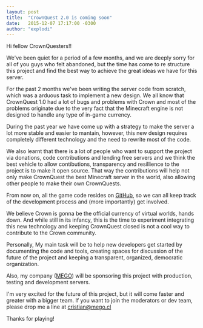 ```yaml
---
layout: post
title:  "CrownQuest 2.0 is coming soon"
date:   2015-12-07 17:17:00 -0300
author: "explodi"
---
```

Hi fellow CrownQuesters!!

We've been quiet for a period of a few months, and we are deeply sorry for all of you guys who felt abandoned, but the time has come to re structure this project and find the best way to achieve the great ideas we have for this server.

For the past 2 months we've been writing the server code from scratch, which was a arduous task to implement a new design. We all know that CrownQuest 1.0 had a lot of bugs and problems with Crown and most of the problems originate due to the very fact that the Minecraft engine is not designed to handle any type of in-game currency.

During the past year we have come up with a strategy to make the server a lot more stable and easier to mantain, however, this new design requires completely different technology and the need to rewrite most of the code.

We also learnt that there is a lot of people who want to support the project via donations, code contributions and lending free servers and we think the best vehicle to allow contibutions, transparency and resillience to the project is to make it open source. That way the contributions will help not only make CrownQuest the best Minecraft server in the world, also allowing other people to make their own CrownQuests.

From now on, all the game code resides on [GitHub](http://github.com/crownquest/crownquest), so we can all keep track of the development process and (more importantly) get involved.

We believe Crown is gonna be the official currency of virtual worlds, hands down. And while still in its infancy, this is the time to experiment integrating this new technology and keeping CrownQuest closed is not a cool way to contribute to the Crown community. 

Personally, My main task will be to help new developers get started by documenting the code and tools, creating spaces for discussion of the future of the project and keeping a transparent, organized, democratic organization.

Also, my company ([MEGO](http://mego.cl)) will be sponsoring this project with production, testing and development servers.

I'm very excited for the future of this project, but it will come faster and greater with a bigger team. If you want to join the moderators or dev team, please drop me a line at cristian@mego.cl

Thanks for playing!
